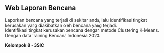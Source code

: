 ## Web Laporan Bencana

Laporkan bencana yang terjadi di sekitar anda, lalu identifikasi tingkat kerusakan yang diakibatkan oleh bencana yang terjadi. <br/>
Identifikasi tingkat kerusakan bencana dengan metode Clustering K-Means. Dengan data training Bencana Indonesia 2023.

**Kelompok 8 - 3SIC**

